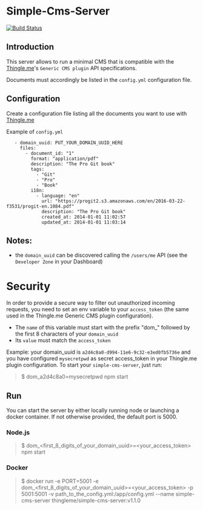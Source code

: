 # Simple-Cms-Server

[![Build Status](https://travis-ci.org/thingleme/simple-cms-server.svg?branch=master)](https://travis-ci.org/thingleme/simple-cms-server)

## Introduction
This server allows to run a minimal CMS that is compatible with the [Thingle.me](https://thingle.me)'s `Generic CMS plugin` API specifications.

Documents must accordingly be listed in the `config.yml` configuration file.

## Configuration
Create a configuration file listing all the documents you want to use with [Thingle.me](https://thingle.me)

Example of `config.yml`
```
   - domain_uuid: PUT_YOUR_DOMAIN_UUID_HERE
     files:
       - document_id: "1"
         format: "application/pdf"
         description: "The Pro Git book"
         tags:
           - "Git"
           - "Pro"
           - "Book"
         i18n:
           - language: "en"
             url: "https://progit2.s3.amazonaws.com/en/2016-03-22-f3531/progit-en.1084.pdf"
             description: "The Pro Git book"
             created_at: 2014-01-01 11:02:57
             updated_at: 2014-01-01 11:03:14
```

## Notes:
- the `domain_uuid` can be discovered calling the `/users/me` API (see the `Developer Zone` in your Dashboard)

# Security
In order to provide a secure way to filter out unauthorized incoming requests, you need to set an env variable to your `access_token` (the same used in the Thingle.me Generic CMS plugin configuration).

- The `name` of this variable must start with the prefix "dom_" followed by the first 8 characters of your `domain_uuid`
- Its `value` must match the `access_token`

Example:
your domain_uuid is `a2d4c8a0-d994-11e6-9c32-e3ed0fb5736e` and you have configured `mysecretpwd` as secret access_token in your Thingle.me plugin configuration. To start your `simple-cms-server`, just run:

> $ dom_a2d4c8a0=mysecretpwd npm start

## Run

You can start the server by either locally running node or launching a docker container. If not otherwise provided, the default port is 5000.

### Node.js

> $ dom_<first_8_digits_of_your_domain_uuid>=<your_access_token> npm start

### Docker

> $ docker run -e PORT=5001 -e dom_<first_8_digits_of_your_domain_uuid>=<your_access_token> -p 5001:5001 -v path_to_the_config.yml:/app/config.yml --name simple-cms-server thingleme/simple-cms-server:v1.1.0
